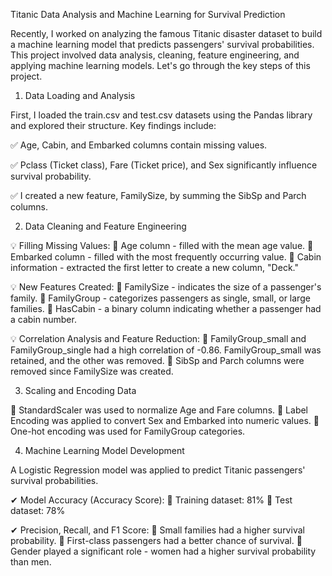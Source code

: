 Titanic Data Analysis and Machine Learning for Survival Prediction

Recently, I worked on analyzing the famous Titanic disaster dataset to build a machine learning model that predicts passengers' survival probabilities. This project involved data analysis, cleaning, feature engineering, and applying machine learning models. Let's go through the key steps of this project.

1. Data Loading and Analysis

First, I loaded the train.csv and test.csv datasets using the Pandas library and explored their structure. 
Key findings include:

✅ Age, Cabin, and Embarked columns contain missing values.

✅ Pclass (Ticket class), Fare (Ticket price), and Sex significantly influence survival probability.

✅ I created a new feature, FamilySize, by summing the SibSp and Parch columns.

2. Data Cleaning and Feature Engineering

💡 Filling Missing Values:
🔹 Age column - filled with the mean age value.
🔹 Embarked column - filled with the most frequently occurring value.
🔹 Cabin information - extracted the first letter to create a new column, "Deck."

💡 New Features Created:
🔹 FamilySize - indicates the size of a passenger's family.
🔹 FamilyGroup - categorizes passengers as single, small, or large families.
🔹 HasCabin - a binary column indicating whether a passenger had a cabin number.

💡 Correlation Analysis and Feature Reduction:
🔹 FamilyGroup_small and FamilyGroup_single had a high correlation of -0.86. FamilyGroup_small was retained, and the other was removed.
🔹 SibSp and Parch columns were removed since FamilySize was created.

3. Scaling and Encoding Data

🔹 StandardScaler was used to normalize Age and Fare columns.
🔹 Label Encoding was applied to convert Sex and Embarked into numeric values.
🔹 One-hot encoding was used for FamilyGroup categories.

4. Machine Learning Model Development

A Logistic Regression model was applied to predict Titanic passengers' survival probabilities.

✔ Model Accuracy (Accuracy Score):
🔹 Training dataset: 81%
🔹 Test dataset: 78%

✔ Precision, Recall, and F1 Score:
🔹 Small families had a higher survival probability.
🔹 First-class passengers had a better chance of survival.
🔹 Gender played a significant role - women had a higher survival probability than men.

